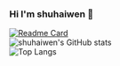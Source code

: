 ### Hi I'm shuhaiwen 👋
[![Readme Card](https://github-readme-stats.vercel.app/api/pin/?username=shuhaiwen&bg_color=45,fbc2eb,a6c1ee&repo=shuhaiwen.github.io)](https://github.com/shuhaiwen/shuhaiwen.github.io)
</br>
![shuhaiwen's GitHub stats](https://github-readme-stats.vercel.app/api?username=shuhaiwen&show_icons=true&theme=radical&bg_color=45,fbc2eb,a6c1ee)
</br>
![Top Langs](https://github-readme-stats.vercel.app/api/top-langs/?username=shuhaiwen&layout=compact&bg_color=45,fbc2eb,a6c1ee)
<!--
**shuhaiwen/shuhaiwen** is a ✨ _special_ ✨ repository because its `README.md` (this file) appears on your GitHub profile.

Here are some ideas to get you started:

- 🔭 I’m currently working on ...
- 🌱 I’m currently learning ...
- 👯 I’m looking to collaborate on ...
- 🤔 I’m looking for help with ...
- 💬 Ask me about ...
- 📫 How to reach me: ...
- 😄 Pronouns: ...
- ⚡ Fun fact: ...
-->
